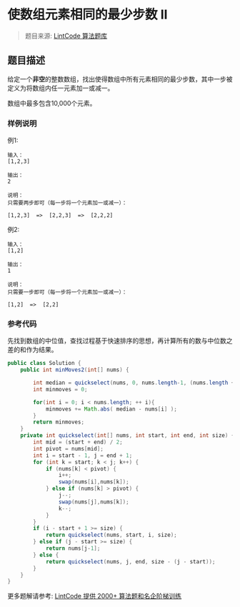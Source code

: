 # 使数组元素相同的最少步数 II
 > 题目来源: [LintCode 算法题库](https://www.lintcode.com/problem/minimum-moves-to-equal-array-elements-ii/?utm_source=sc-github-wzz)
 ## 题目描述
 给定一个**非空**的整数数组，找出使得数组中所有元素相同的最少步数，其中一步被定义为将数组内任一元素加一或减一。

数组中最多包含10,000个元素。
 ### 样例说明
 例1:
```
输入：
[1,2,3]

输出：
2

说明：
只需要两步即可（每一步将一个元素加一或减一）：

[1,2,3]  =>  [2,2,3]  =>  [2,2,2]
```

例2:
```
输入：
[1,2]

输出：
1

说明：
只需要一步即可（每一步将一个元素加一或减一）：

[1,2]  =>  [2,2]
```
 ### 参考代码
 先找到数组的中位值，查找过程基于快速排序的思想，再计算所有的数与中位数之差的和作为结果。
```java
public class Solution {
    public int minMoves2(int[] nums) {

        int median = quickselect(nums, 0, nums.length-1, (nums.length + 1) / 2);
        int minmoves = 0;

        for(int i = 0; i < nums.length; ++ i){
            minmoves += Math.abs( median - nums[i] );
        }
        return minmoves;
    }
    private int quickselect(int[] nums, int start, int end, int size) {
        int mid = (start + end) / 2;
        int pivot = nums[mid];
        int i = start - 1, j = end + 1;
        for (int k = start; k < j; k++) {
            if (nums[k] < pivot) {
                i++;
                swap(nums[i],nums[k]);
            } else if (nums[k] > pivot) {
                j--;
                swap(nums[j],nums[k]);
                k--;
            }
        }
        if (i - start + 1 >= size) {
            return quickselect(nums, start, i, size);
        } else if (j - start >= size) {
            return nums[j-1];
        } else {
            return quickselect(nums, j, end, size - (j - start));
        }
    }
}
```
 更多题解请参考: [LintCode 提供 2000+ 算法题和名企阶梯训练](https://www.lintcode.com/problem/?utm_source=sc-github-wzz)